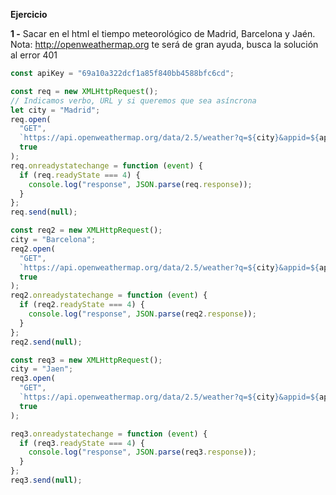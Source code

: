 **Ejercicio**

**1 -** Sacar en el html el tiempo meteorológico de Madrid, Barcelona y Jaén. Nota: http://openweathermap.org te será de gran ayuda, busca la solución al error 401

```javascript
const apiKey = "69a10a322dcf1a85f840bb4588bfc6cd";

const req = new XMLHttpRequest();
// Indicamos verbo, URL y si queremos que sea asíncrona
let city = "Madrid";
req.open(
  "GET",
  `https://api.openweathermap.org/data/2.5/weather?q=${city}&appid=${apiKey}`,
  true
);
req.onreadystatechange = function (event) {
  if (req.readyState === 4) {
    console.log("response", JSON.parse(req.response));
  }
};
req.send(null);

const req2 = new XMLHttpRequest();
city = "Barcelona";
req2.open(
  "GET",
  `https://api.openweathermap.org/data/2.5/weather?q=${city}&appid=${apiKey}`,
  true
);
req2.onreadystatechange = function (event) {
  if (req2.readyState === 4) {
    console.log("response", JSON.parse(req2.response));
  }
};
req2.send(null);

const req3 = new XMLHttpRequest();
city = "Jaen";
req3.open(
  "GET",
  `https://api.openweathermap.org/data/2.5/weather?q=${city}&appid=${apiKey}`,
  true
);

req3.onreadystatechange = function (event) {
  if (req3.readyState === 4) {
    console.log("response", JSON.parse(req3.response));
  }
};
req3.send(null);
```
